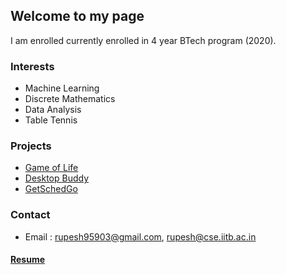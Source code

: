 ## Welcome to my page

I am enrolled currently enrolled in 4 year BTech program (2020). 

### Interests

- Machine Learning 
- Discrete Mathematics 
- Data Analysis 
- Table Tennis

### Projects

- [Game of Life](https://github.com/dungeon-masterRupesh/Game-of-life)
- [Desktop Buddy](https://github.com/ashish-221b/Hack-U)
- [GetSchedGo](https://github.com/ashish-221b/Get-Sched-Go)


### Contact

- Email : rupesh95903@gmail.com, rupesh@cse.iitb.ac.in

#### [Resume](https://www.cse.iitb.ac.in/~rupesh/Resume.pdf)
